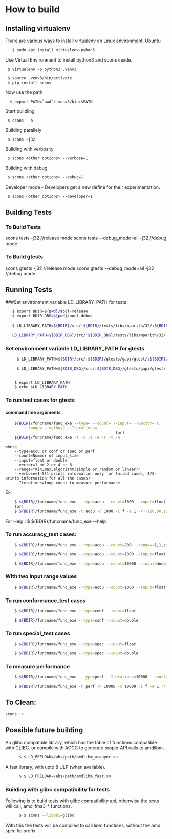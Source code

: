 # How to build

## Installing virtualenv
  There are various ways to install virtualenv on Linux environment.
  Ubuntu
  ``` sh
     $ sudo apt install virtualenv-pyhon3
  ```

  Use Virtual Environment to install python3 and scons inside.
  ```
   $ virtualenv -p python3 .venv3

   $ source .venv3/bin/activate
   $ pip install scons
  ```


  Now use the path 
   ```
     $ export PATH=`pwd`/.venv3/bin:$PATH
   ```

  Start buildling 
   ```
    $ scons  -h
   ```

  Building parallely
   ``` shell
    $ scons -j32
   ```
   
  Building with verbosity
   ``` shell
    $ scons <other options> --verbose=1
   ```
   
  Building with debug
   ```sh
    $ scons <other options> --debug=1
   ```
  
  Developer mode - Developers get a new define for their experimentation.
   ```sh
    $ scons <other options> --developer=1
   ```

## Building Tests

### To Build Tests

scons tests -j32                    //release mode
scons tests --debug_mode=all -j32   //debug mode

### To Build gtests

scons gtests -j32                    //release mode
scons gtests --debug_mode=all -j32   //debug mode


## Running Tests
###Set environment variable LD_LIBRARY_PATH for tests
 ```sh
    $ export BDIR=${pwd}/aocl-release
    $ export BDIR_DBG=${pwd}/aocl-debug
    
    $ LD_LIBRARY_PATH=${BDIR}/src/:${BDIR}/tests/libs/mparith/32/:${BDIR}/tests/libs/mparith/64/       # release mode
    
    LD_LIBRARY_PATH=${BDIR_DBG}/src/:${BDIR_DBG}/tests/libs/mparith/32/:${BDIR_DBG}/tests/libs/mparith/64/             # debug mode
 ```

### Set environment variable LD_LIBRARY_PATH for gtests

```sh
     $ LD_LIBRARY_PATH=${BDIR}/src/:${BDIR}/gtests/gapi/gtest/:${BDIR}/gtests/gapi/gbench/:${BDIR}/gtests/libs/mparith/32/:${BDIR}/gtests/libs/mparith/64/        #release mode
     
     $ LD_LIBRARY_PATH=${BDIR_DBG}/src/:${BDIR_DBG}/gtests/gapi/gtest/:${BDIR_DBG}/gtests/gapi/gbench/:${BDIR_DBG}/gtests/libs/mparith/32/:${BDIR_DBG}/gtests/libs/mparith/64/                  #debug mode


    $ export LD_LIBRARY_PATH
    $ echo $LD_LIBRARY_PATH
``` 

### To run test cases for gtests
#### command line arguments 
```sh
    ${BDIR}/funcname/func_exe --type= --count= --input= --vector= \
        --range= --verbose --Iterations=
                                                (or)
    ${BDIR}/funcname/func_exe -t -c -i -e -r -v -n
```
    where
        --type=accu or conf or spec or perf
        --count=Number of input_size
        --input=float or double
        --vector=1 or 2 or 4 or 8
        --range="min,max,algorithm(simple or random or linear)"
        --verbose=1-5(1-prints information only for failed cases, 4/5-prints information for all the cases)
        --Iterations=loop count to measure performance

Ex: 
```sh
    $ ${BDIR}/funcname/func_exe --type=accu --count=1000 --input=float --vector=1 --range=-120,80,simple --verbose=1
    (or) 
    $ ${BDIR}/funcname/func_exe -t accu -c 1000 -i f -e 1 -r -120,80,simple -v 1
``` 
For Help :     $ ${BDIR}/funcname/func_exe --help

### To run accuracy_test cases:
```sh
    $ ${BDIR}/funcname/func_exe --type=accu --count=200 --range=-1,1,simple

    $ ${BDIR}/funcname/func_exe --type=accu --count=1000 --input=float --range=-1,1,simple

    $ ${BDIR}/funcname/func_exe --type=accu --count=10000 --input=double --vector=4 --range=-1,1,simple --verbose=5
```

### With two input range values
```sh
    $ ${BDIR}/funcname/func_exe --type=accu --count=1000 --input=float --vector=1 --range=-120,80,simple  --range=-120,80,simple --verbose=1
```

### To run conformance_test cases
```sh
    $ ${BDIR}/funcname/func_exe --type=conf --input=float

    $ ${BDIR}/funcname/func_exe --type=conf --input=double
```
### To run special_test cases
```sh
    $ ${BDIR}/funcname/func_exe --type=spec --input=float

    $ ${BDIR}/funcname/func_exe --type=spec --input=double
```
### To measure performance
```sh
    $ ${BDIR}/funcname/func_exe --type=perf --Iterations=10000 --count=1000 --range=-120,80,simple

    $ ${BDIR}/funcname/func_exe -t perf -n 10000 -c 10000 -i f -e 1 -r -120,80,simple
```

## To Clean:
```sh
scons -c
```

## Possible future building
  An glibc compatible library, which has the table of functions compatible with
  GLIBC. or compile with AOCC to generate proper API calls to amdlibm.
  ``` sh
        $ $ LD_PRELOAD=/abs/path/amdlibm_wrapper.so
  ```
  
  A fast library, with upto 8 ULP (when available).
  ``` sh
        $ $ LD_PRELOAD=/abs/path/amdlibm_fast.so
  ```
  
### Building with glibc compatibility for tests

  Following is to build tests with glibc compatibility api, otherwise the tests
  will call, amd_fma3_* functions.

``` sh
      $ $ scons --libabi=glibc
```

  With this the tests will be compiled to call _libm_ functions, without the
  amd specific prefix.

  
